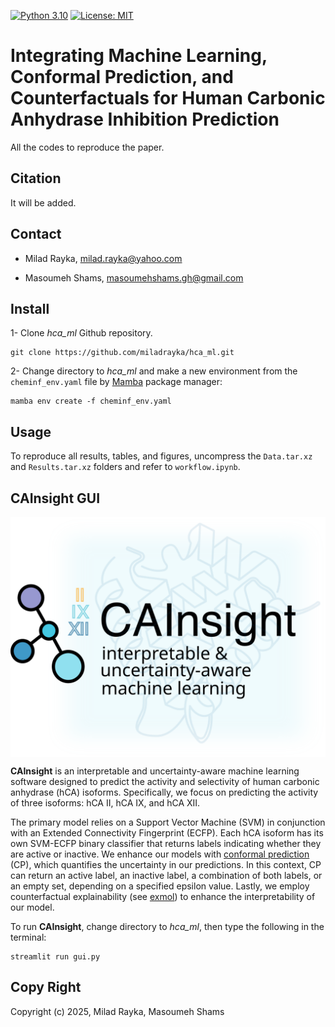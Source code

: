 [![Python 3.10](https://img.shields.io/badge/python-3.10-blue.svg)](https://www.python.org/downloads/release/python-360/)
[![License: MIT](https://img.shields.io/badge/License-MIT-yellow.svg)](https://opensource.org/licenses/MIT)

# Integrating Machine Learning, Conformal Prediction, and Counterfactuals for Human Carbonic Anhydrase Inhibition Prediction
All the codes to reproduce the paper.

## Citation
It will be added.

## Contact
- Milad Rayka, milad.rayka@yahoo.com

- Masoumeh Shams, masoumehshams.gh@gmail.com

## Install

1- Clone *hca_ml* Github repository.
```
git clone https://github.com/miladrayka/hca_ml.git
```

2- Change directory to *hca_ml* and make a new environment from the `cheminf_env.yaml` file by [Mamba](https://github.com/conda-forge/miniforge) package manager:
```
mamba env create -f cheminf_env.yaml
```

## Usage
To reproduce all results, tables, and figures, uncompress the `Data.tar.xz` and `Results.tar.xz` folders and refer to `workflow.ipynb`.

## CAInsight GUI

<img src="https://github.com/miladrayka/hca_ml/blob/main/Logo.png" alt="drawing" width="600" style="display: block; margin: auto;"/>

**CAInsight** is an interpretable and uncertainty-aware machine learning software designed to predict the activity and selectivity of human carbonic anhydrase (hCA) isoforms. Specifically, we focus on predicting the activity of three isoforms: hCA II, hCA IX, and hCA XII. 

The primary model relies on a Support Vector Machine (SVM) in conjunction with an Extended Connectivity Fingerprint (ECFP). Each hCA isoform has its own SVM-ECFP binary classifier that returns labels indicating whether they are active or inactive. 
We enhance our models with [conformal prediction](https://pubs.acs.org/doi/abs/10.1021/ci5001168) (CP), which quantifies the uncertainty in our predictions. In this context, CP can return an active label, an inactive label, a combination of both labels, or an empty set, depending on a specified epsilon value. Lastly, we employ counterfactual explainability (see [exmol](https://github.com/ur-whitelab/exmol)) to enhance the interpretability of our model.

To run **CAInsight**, change directory to *hca_ml*, then type the following in the terminal:
```
streamlit run gui.py
```

## Copy Right
Copyright (c) 2025, Milad Rayka, Masoumeh Shams
